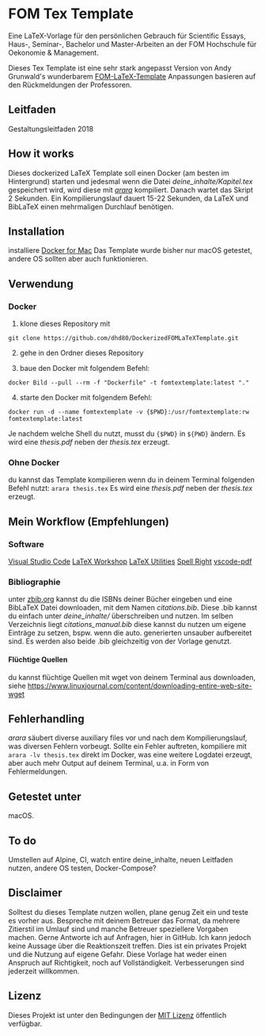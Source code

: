 # FOM Tex Template

Eine LaTeX-Vorlage für den persönlichen Gebrauch für Scientific Essays, Haus-, Seminar-, Bachelor und Master-Arbeiten an der FOM Hochschule für Oekonomie & Management.

Dieses Tex Template ist eine sehr stark angepasst Version von Andy Grunwald's wunderbarem [FOM-LaTeX-Template](https://github.com/andygrunwald/FOM-LaTeX-Template) 
Anpassungen basieren auf den Rückmeldungen der Professoren.

## Leitfaden
Gestaltungsleitfaden 2018

## How it works
Dieses dockerized LaTeX Template soll einen Docker (am besten im Hintergrund) starten und jedesmal wenn die Datei _deine_inhalte/Kapitel.tex_ gespeichert wird, wird diese mit [_arara_](https://github.com/cereda/arara) kompiliert. Danach wartet das Skript 2 Sekunden. Ein Kompilierungslauf dauert 15-22 Sekunden, da LaTeX und BibLaTeX einen mehrmaligen Durchlauf benötigen.

## Installation 
installiere [Docker for Mac](https://docs.docker.com/docker-for-mac/install) Das Template wurde bisher nur macOS getestet, andere OS sollten aber auch funktionieren.

## Verwendung
### Docker
1. klone dieses Repository mit

``git clone https://github.com/dhd80/DockerizedFOMLaTeXTemplate.git``

2. gehe in den Ordner dieses Repository

3. baue den Docker mit folgendem Befehl:

``docker Bild --pull --rm -f "Dockerfile" -t fomtextemplate:latest "."``

4. starte den Docker mit folgendem Befehl:

``docker run -d --name fomtextemplate -v {$PWD}:/usr/fomtextemplate:rw fomtextemplate:latest``

Je nachdem welche Shell du nutzt, musst du ``{$PWD}`` in ``${PWD}`` ändern. Es wird eine _thesis.pdf_ neben der _thesis.tex_ erzeugt.

### Ohne Docker
du kannst das Template kompilieren wenn du in deinem Terminal folgenden Befehl nutzt: ``arara thesis.tex`` Es wird eine _thesis.pdf_ neben der _thesis.tex_ erzeugt.

## Mein Workflow (Empfehlungen)
### Software
[Visual Studio Code](https://code.visualstudio.com/download)
[LaTeX Workshop](https://marketplace.visualstudio.com/items?itemName=James-Yu.latex-workshop)
[LaTeX Utilities](https://marketplace.visualstudio.com/items?itemName=tecosaur.latex-utilities)
[Spell Right](https://marketplace.visualstudio.com/items?itemName=ban.spellright)
[vscode-pdf](https://marketplace.visualstudio.com/items?itemName=tomoki1207.pdf)

### Bibliographie
unter [zbib.org](https://zbib.org) kannst du die ISBNs deiner Bücher eingeben und eine BibLaTeX Datei downloaden, mit dem Namen _citations.bib_. Diese .bib kannst du einfach unter _deine_inhalte/_ überschreiben und nutzen. Im selben Verzeichnis liegt _citations_manual.bib_ diese kannst du nutzen um eigene Einträge zu setzen, bspw. wenn die auto. generierten unsauber aufbereitet sind. Es werden also beide .bib gleichzeitig von der Vorlage genutzt.

#### Flüchtige Quellen
du kannst flüchtige Quellen mit wget von deinem Terminal aus downloaden, siehe https://www.linuxjournal.com/content/downloading-entire-web-site-wget

## Fehlerhandling
_arara_ säubert diverse auxiliary files vor und nach dem Kompilierungslauf, was diversen Fehlern vorbeugt. Sollte ein Fehler auftreten, kompiliere mit ``arara -lv thesis.tex`` direkt im Docker, was eine weitere Logdatei erzeugt, aber auch mehr Output auf deinem Terminal, u.a. in Form von Fehlermeldungen.

## Getestet unter
macOS.

## To do
Umstellen auf Alpine, CI, watch entire deine_inhalte, neuen Leitfaden nutzen, andere OS testen, Docker-Compose?

## Disclaimer
Solltest du dieses Template nutzen wollen, plane genug Zeit ein und teste es vorher aus. Bespreche mit deinem Betreuer das Format, da mehrere Zitierstil im Umlauf sind und manche Betreuer speziellere Vorgaben machen. Gerne Antworte ich auf Anfragen, hier in GitHub. Ich kann jedoch keine Aussage über die Reaktionszeit treffen. Dies ist ein privates Projekt und die Nutzung auf eigene Gefahr. Diese Vorlage hat weder einen Anspruch auf Richtigkeit, noch auf Vollständigkeit. Verbesserungen sind jederzeit willkommen.

## Lizenz
Dieses Projekt ist unter den Bedingungen der [MIT Lizenz](http://en.wikipedia.org/wiki/MIT_License) öffentlich verfügbar.
